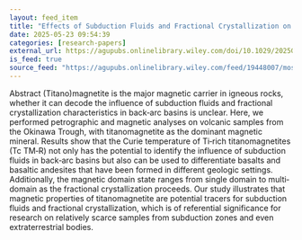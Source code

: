 ```yaml
---
layout: feed_item
title: "Effects of Subduction Fluids and Fractional Crystallization on the Magnetic Minerals Formation in the Back‐Arc Basin"
date: 2025-05-23 09:54:39
categories: [research-papers]
external_url: https://agupubs.onlinelibrary.wiley.com/doi/10.1029/2025GL115006?af=R
is_feed: true
source_feed: "https://agupubs.onlinelibrary.wiley.com/feed/19448007/most-recent"
---
```


Abstract
(Titano)magnetite is the major magnetic carrier in igneous rocks, whether it can decode the influence of subduction fluids and fractional crystallization characteristics in back‐arc basins is unclear. Here, we performed petrographic and magnetic analyses on volcanic samples from the Okinawa Trough, with titanomagnetite as the dominant magnetic mineral. Results show that the Curie temperature of Ti‐rich titanomagnetites (Tc TM‐R) not only has the potential to identify the influence of subduction fluids in back‐arc basins but also can be used to differentiate basalts and basaltic andesites that have been formed in different geologic settings. Additionally, the magnetic domain state ranges from single domain to multi‐domain as the fractional crystallization proceeds. Our study illustrates that magnetic properties of titanomagnetite are potential tracers for subduction fluids and fractional crystallization, which is of referential significance for research on relatively scarce samples from subduction zones and even extraterrestrial bodies.
